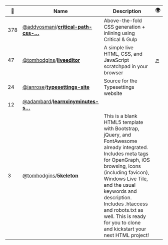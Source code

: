 |:star2: | Name | Description | 🌍|
|---|---|---|---|
|378|[@addyosmani](https://github.com/addyosmani)/[**critical-path-css-…**](https://github.com/addyosmani/critical-path-css-demo)|Above-the-fold CSS generation + inlining using Critical & Gulp||
|47|[@tomhodgins](https://github.com/tomhodgins)/[**liveeditor**](https://github.com/tomhodgins/liveeditor)|A simple live HTML, CSS, and JavaScript scratchpad in your browser|[:arrow_upper_right:](http://staticresource.com/editor)|
|24|[@ianrose](https://github.com/ianrose)/[**typesettings-site**](https://github.com/ianrose/typesettings-site)|Source for the Typesettings website||
|12|[@adambard](https://github.com/adambard)/[**learnxinyminutes-s…**](https://github.com/adambard/learnxinyminutes-site)|||
|3|[@tomhodgins](https://github.com/tomhodgins)/[**5keleton**](https://github.com/tomhodgins/5keleton)|This is a blank HTML5 template with Bootstrap, jQuery, and FontAwesome already integrated. Includes meta tags for OpenGraph, iOS browsing, icons (including favicon), Windows Live Tile, and the usual keywords and description. Includes .htaccess and robots.txt as well. This is ready for you to clone and kickstart your next HTML project!||

